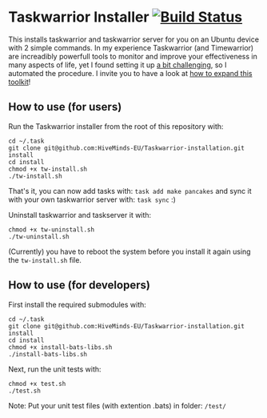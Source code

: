 # Taskwarrior Installer [![Build Status](https://travis-ci.org/a-t-0/Taskwarrior-installation.svg?branch=refactor_to_shell)](https://travis-ci.org/a-t-0/Taskwarrior-installation)
This installs taskwarrior and taskwarrior server for you on an Ubuntu device with 2 simple commands. In my experience Taskwarrior (and Timewarrior) are increadibly powerfull tools to monitor and improve your effectiveness in many aspects of life, yet I found setting it up [a bit challenging](https://www.youtube.com/watch?v=nuE4v5xKIWc), so I automated the procedure. I invite you to have a look at [how to expand this toolkit](https://github.com/HiveMinds-EU/Taskwarrior-installation/issues?q=is%3Aopen+is%3Aissue+label%3Aenhancement)!

## How to use (for users)
Run the Taskwarrior installer from the root of this repository with:
```
cd ~/.task
git clone git@github.com:HiveMinds-EU/Taskwarrior-installation.git install
cd install
chmod +x tw-install.sh
./tw-install.sh
```
That's it, you can now add tasks with: `task add make pancakes` and sync it with your own taskwarrior server with: `task sync` :)


Uninstall taskwarrior and taskserver it with:
```
chmod +x tw-uninstall.sh
./tw-uninstall.sh
```
(Currently) you have to reboot the system before you install it again using the `tw-install.sh` file.

## How to use (for developers)
First install the required submodules with:
```
cd ~/.task
git clone git@github.com:HiveMinds-EU/Taskwarrior-installation.git install
cd install
chmod +x install-bats-libs.sh
./install-bats-libs.sh
```

Next, run the unit tests with:
```
chmod +x test.sh
./test.sh
```
Note: Put your unit test files (with extention .bats) in folder: `/test/`